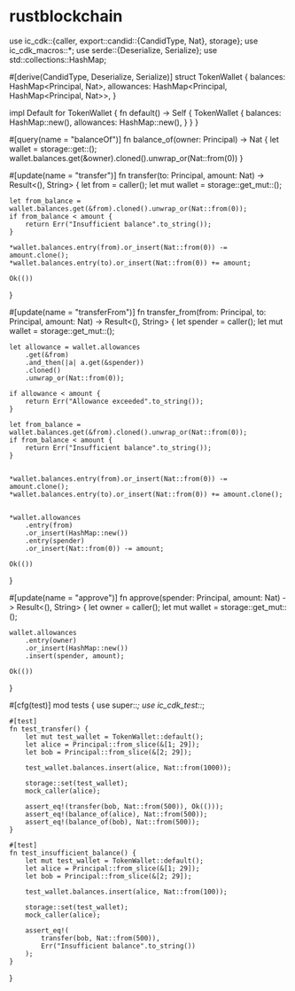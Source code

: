 # rustblockchain
use ic_cdk::{caller, export::candid::{CandidType, Nat}, storage};
use ic_cdk_macros::*;
use serde::{Deserialize, Serialize};
use std::collections::HashMap;

#[derive(CandidType, Deserialize, Serialize)]
struct TokenWallet {
    balances: HashMap<Principal, Nat>,
    allowances: HashMap<Principal, HashMap<Principal, Nat>>,
}

impl Default for TokenWallet {
    fn default() -> Self {
        TokenWallet {
            balances: HashMap::new(),
            allowances: HashMap::new(),
        }
    }
}


#[query(name = "balanceOf")]
fn balance_of(owner: Principal) -> Nat {
    let wallet = storage::get::<TokenWallet>();
    wallet.balances.get(&owner).cloned().unwrap_or(Nat::from(0))
}

#[update(name = "transfer")]
fn transfer(to: Principal, amount: Nat) -> Result<(), String> {
    let from = caller();
    let mut wallet = storage::get_mut::<TokenWallet>();
    
    let from_balance = wallet.balances.get(&from).cloned().unwrap_or(Nat::from(0));
    if from_balance < amount {
        return Err("Insufficient balance".to_string());
    }

    *wallet.balances.entry(from).or_insert(Nat::from(0)) -= amount.clone();
    *wallet.balances.entry(to).or_insert(Nat::from(0)) += amount;
    
    Ok(())
}

#[update(name = "transferFrom")]
fn transfer_from(from: Principal, to: Principal, amount: Nat) -> Result<(), String> {
    let spender = caller();
    let mut wallet = storage::get_mut::<TokenWallet>();
    
    let allowance = wallet.allowances
        .get(&from)
        .and_then(|a| a.get(&spender))
        .cloned()
        .unwrap_or(Nat::from(0));

    if allowance < amount {
        return Err("Allowance exceeded".to_string());
    }

    let from_balance = wallet.balances.get(&from).cloned().unwrap_or(Nat::from(0));
    if from_balance < amount {
        return Err("Insufficient balance".to_string());
    }


    *wallet.balances.entry(from).or_insert(Nat::from(0)) -= amount.clone();
    *wallet.balances.entry(to).or_insert(Nat::from(0)) += amount.clone();
    

    *wallet.allowances
        .entry(from)
        .or_insert(HashMap::new())
        .entry(spender)
        .or_insert(Nat::from(0)) -= amount;

    Ok(())
}


#[update(name = "approve")]
fn approve(spender: Principal, amount: Nat) -> Result<(), String> {
    let owner = caller();
    let mut wallet = storage::get_mut::<TokenWallet>();
    
    wallet.allowances
        .entry(owner)
        .or_insert(HashMap::new())
        .insert(spender, amount);
        
    Ok(())
}


#[cfg(test)]
mod tests {
    use super::*;
    use ic_cdk_test::*;

    #[test]
    fn test_transfer() {
        let mut test_wallet = TokenWallet::default();
        let alice = Principal::from_slice(&[1; 29]);
        let bob = Principal::from_slice(&[2; 29]);
        
        test_wallet.balances.insert(alice, Nat::from(1000));
        
        storage::set(test_wallet);
        mock_caller(alice);
        
        assert_eq!(transfer(bob, Nat::from(500)), Ok(()));
        assert_eq!(balance_of(alice), Nat::from(500));
        assert_eq!(balance_of(bob), Nat::from(500));
    }

    #[test]
    fn test_insufficient_balance() {
        let mut test_wallet = TokenWallet::default();
        let alice = Principal::from_slice(&[1; 29]);
        let bob = Principal::from_slice(&[2; 29]);
        
        test_wallet.balances.insert(alice, Nat::from(100));
        
        storage::set(test_wallet);
        mock_caller(alice);
        
        assert_eq!(
            transfer(bob, Nat::from(500)),
            Err("Insufficient balance".to_string())
        );
    }
}
